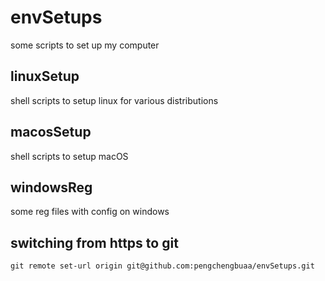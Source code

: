 # envSetups
some scripts to set up my computer 

## linuxSetup
shell scripts to setup linux for various distributions

## macosSetup
shell scripts to setup macOS

## windowsReg
some reg files with config on windows

## switching from https to git
```
git remote set-url origin git@github.com:pengchengbuaa/envSetups.git
```
